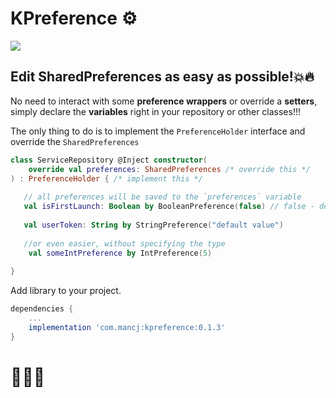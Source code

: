 # KPreference ⚙️
 <a href='https://bintray.com/mancj/maven/kpreference/_latestVersion'><img src='https://api.bintray.com/packages/mancj/maven/kpreference/images/download.svg'></a>


**Edit SharedPreferences as easy as possible!💥🔥**
---
No need to interact with some **preference wrappers** or override a **setters**, simply declare 
the **variables** right in your repository or other classes!!!

The only thing to do is to implement the `PreferenceHolder` 
interface and override the `SharedPreferences`

```kotlin
class ServiceRepository @Inject constructor(
    override val preferences: SharedPreferences /* override this */
) : PreferenceHolder { /* implement this */
   
   // all preferences will be saved to the `preferences` variable 
   val isFirstLaunch: Boolean by BooleanPreference(false) // false - default value
  
   val userToken: String by StringPreference("default value")
   
   //or even easier, without specifying the type
    val someIntPreference by IntPreference(5)
    
}
```

Add library to your project. 
```gradle
dependencies {
    ...
    implementation 'com.mancj:kpreference:0.1.3'
}
```

# 🤩🤩🤩
